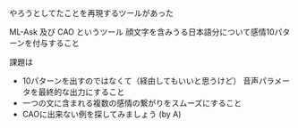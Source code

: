 やろうとしてたことを再現するツールがあった

ML-Ask 及び CAO
というツール
顔文字を含みうる日本語分について感情10パターンを付与すること

課題は

* 10パターンを出すのではなくて（経由してもいいと思うけど）
  音声パラメータを最終的な出力にすること
* 一つの文に含まれる複数の感情の繋がりをスムーズにすること
* CAOに出来ない例を探してみましょう (by A)
